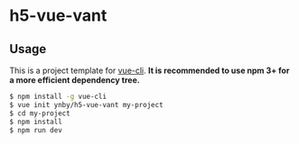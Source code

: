 # h5-vue-vant

## Usage

This is a project template for [vue-cli](https://github.com/vuejs/vue-cli). **It is recommended to use npm 3+ for a more efficient dependency tree.**

``` bash
$ npm install -g vue-cli
$ vue init ynby/h5-vue-vant my-project
$ cd my-project
$ npm install
$ npm run dev
```


